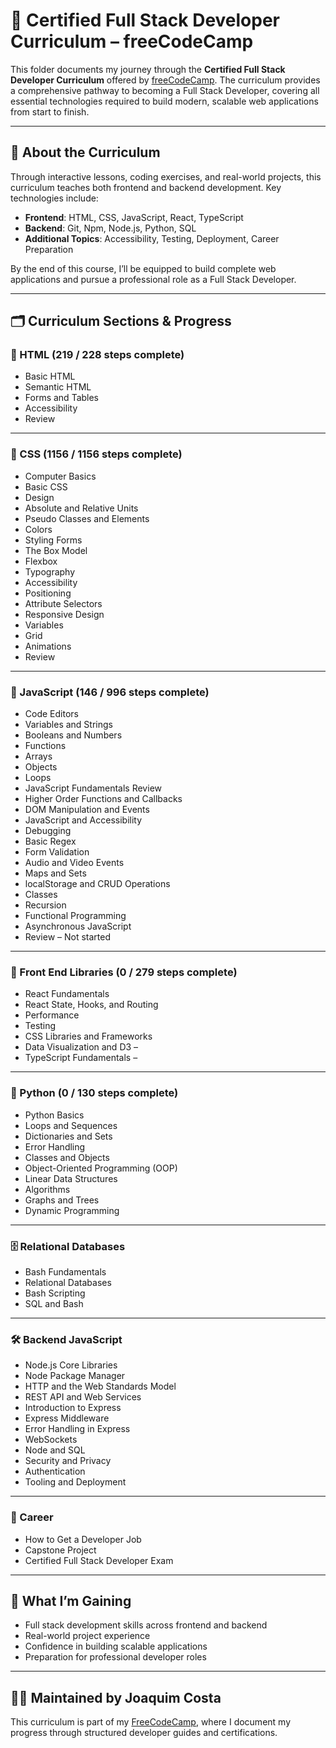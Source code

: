 # 🧠 Certified Full Stack Developer Curriculum – freeCodeCamp

This folder documents my journey through the **Certified Full Stack Developer Curriculum** offered by [freeCodeCamp](https://www.freecodecamp.org/). The curriculum provides a comprehensive pathway to becoming a Full Stack Developer, covering all essential technologies required to build modern, scalable web applications from start to finish.

---

## 📖 About the Curriculum

Through interactive lessons, coding exercises, and real-world projects, this curriculum teaches both frontend and backend development. Key technologies include:

- **Frontend**: HTML, CSS, JavaScript, React, TypeScript  
- **Backend**: Git, Npm, Node.js, Python, SQL  
- **Additional Topics**: Accessibility, Testing, Deployment, Career Preparation

By the end of this course, I’ll be equipped to build complete web applications and pursue a professional role as a Full Stack Developer.

---

## 🗂️ Curriculum Sections & Progress

### 🧾 HTML (219 / 228 steps complete)
- Basic HTML
- Semantic HTML  
- Forms and Tables 
- Accessibility
- Review

---

### 🎨 CSS (1156 / 1156 steps complete)
- Computer Basics 
- Basic CSS 
- Design 
- Absolute and Relative Units
- Pseudo Classes and Elements  
- Colors 
- Styling Forms 
- The Box Model 
- Flexbox 
- Typography 
- Accessibility 
- Positioning 
- Attribute Selectors 
- Responsive Design 
- Variables 
- Grid 
- Animations 
- Review 

---

### 📜 JavaScript (146 / 996 steps complete)
- Code Editors
- Variables and Strings
- Booleans and Numbers 
- Functions 
- Arrays 
- Objects 
- Loops
- JavaScript Fundamentals Review 
- Higher Order Functions and Callbacks
- DOM Manipulation and Events
- JavaScript and Accessibility 
- Debugging 
- Basic Regex 
- Form Validation 
- Audio and Video Events 
- Maps and Sets 
- localStorage and CRUD Operations 
- Classes  
- Recursion 
- Functional Programming 
- Asynchronous JavaScript 
- Review – Not started

---

### 🧩 Front End Libraries (0 / 279 steps complete)
- React Fundamentals  
- React State, Hooks, and Routing  
- Performance 
- Testing 
- CSS Libraries and Frameworks
- Data Visualization and D3 –  
- TypeScript Fundamentals – 

---

### 🐍 Python (0 / 130 steps complete)
- Python Basics
- Loops and Sequences
- Dictionaries and Sets 
- Error Handling 
- Classes and Objects 
- Object-Oriented Programming (OOP)   
- Linear Data Structures 
- Algorithms 
- Graphs and Trees 
- Dynamic Programming 

---

### 🗄️ Relational Databases
- Bash Fundamentals 
- Relational Databases 
- Bash Scripting 
- SQL and Bash 

---

### 🛠️ Backend JavaScript
- Node.js Core Libraries 
- Node Package Manager 
- HTTP and the Web Standards Model
- REST API and Web Services
- Introduction to Express 
- Express Middleware 
- Error Handling in Express 
- WebSockets 
- Node and SQL 
- Security and Privacy 
- Authentication
- Tooling and Deployment

---

### 💼 Career
- How to Get a Developer Job 
- Capstone Project 
- Certified Full Stack Developer Exam 

---

## 🧠 What I’m Gaining

- Full stack development skills across frontend and backend  
- Real-world project experience  
- Confidence in building scalable applications  
- Preparation for professional developer roles

---

## 👨‍💻 Maintained by Joaquim Costa

This curriculum is part of my [FreeCodeCamp](https://github.com/Joaquimdacosta1999/FreeCodeCamp-Projects), where I document my progress through structured developer guides and certifications.

